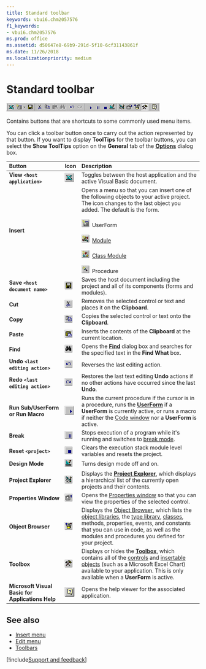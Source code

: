 ```yaml
---
title: Standard toolbar
keywords: vbui6.chm2057576
f1_keywords:
- vbui6.chm2057576
ms.prod: office
ms.assetid: d50647e8-69b9-291d-5f10-6cf31143861f
ms.date: 11/26/2018
ms.localizationpriority: medium
---
```



# Standard toolbar

![Standard toolbar](../../../images/sbarvbe_ZA01201650.gif)

Contains buttons that are shortcuts to some commonly used menu items.

You can click a toolbar button once to carry out the action represented by that button. If you want to display **ToolTips** for the toolbar buttons, you can select the **Show ToolTips** option on the **General** tab of the **[Options](options-dialog-box.md)** dialog box.


|Button|Icon|Description|
|:-----|:---|:----------|
|**View `<host application>`** |![View](../../../images/tbr_dgwa_ZA01201698.gif) |Toggles between the host application and the active Visual Basic document.|
|**Insert**| |Opens a menu so that you can insert one of the following objects to your active project. The icon changes to the last object you added. The default is the form.<br/><br/>![Userform](../../../images/tbr_ufrm_ZA01201759.gif)&nbsp;&nbsp;UserForm<br/><br/>![Module](../../../images/tbr_mod_ZA01201714.gif)&nbsp;&nbsp;[Module](../../Glossary/vbe-glossary.md#module)<br/><br/>![Class module](../../../images/tbr_cmod_ZA01201688.gif)&nbsp;&nbsp;[Class Module](../../Glossary/vbe-glossary.md#class-module)<br/><br/>![Procedure](../../../images/tbr_proc_ZA01201726.gif)&nbsp;&nbsp;Procedure |
|**Save `<host document name>`**|![Save](../../../images/tbr_save_ZA01201736.gif) |Saves the host document including the project and all of its components (forms and modules).|
|**Cut**|![Cut](../../../images/tbr_cut_ZA01201694.gif) |Removes the selected control or text and places it on the **Clipboard**.|
|**Copy** |![Copy](../../../images/tbr_copy_ZA01201692.gif) |Copies the selected control or text onto the **Clipboard**.|
|**Paste**|![Paste](../../../images/tbr_pste_ZA01201730.gif) |Inserts the contents of the **Clipboard** at the current location.|
|**Find** |![Find](../../../images/tbr_find_ZA01201703.gif) |Opens the **[Find](find-dialog-box.md)** dialog box and searches for the specified text in the **Find What** box.|
|**Undo `<last editing action>`** |![Undo](../../../images/tbr_undo_ZA01201762.gif)|Reverses the last editing action.|
|**Redo `<last editing action>`** |![Redo](../../../images/tbr_redo_ZA01201734.gif) |Restores the last text editing **Undo** actions if no other actions have occurred since the last **Undo**.|
|**Run Sub/UserForm or Run Macro** |![Run](../../../images/tbr_strt_ZA01201751.gif) |Runs the current procedure if the cursor is in a procedure, runs the **[UserForm](userform-window.md)** if a **UserForm** is currently active, or runs a macro if neither the [Code window](code-window.md) nor a **UserForm** is active.|
|**Break** |![Break](../../../images/tbr_brk_ZA01201682.gif) |Stops execution of a program while it's running and switches to [break mode](../../Glossary/vbe-glossary.md#break-mode).|
|**Reset `<project>`** |![Reset](../../../images/tbr_end_ZA01201701.gif) |Clears the execution stack module level variables and resets the project.|
|**Design Mode** |![Design mode](../../../images/tbr_dsgm_ZA01201699.gif) |Turns design mode off and on.|
|**Project Explorer** |![Project explorer](../../../images/tbr_pexp_ZA01201722.gif) |Displays the **[Project Explorer](project-explorer.md)**, which displays a hierarchical list of the currently open projects and their contents.|
|**Properties Window** |![Properties window](../../../images/tbr_prop_ZA01201727.gif) |Opens the [Properties window](properties-window.md) so that you can view the properties of the selected control.|
|**Object Browser** |![Object browser](../../../images/tbr_obbr_ZA01201718.gif) |Displays the [Object Browser](object-browser.md), which lists the [object libraries](../../Glossary/vbe-glossary.md#object-library), the [type library](../../Glossary/vbe-glossary.md#type-library), [classes](../../Glossary/vbe-glossary.md#class), methods, properties, events, and constants that you can use in code, as well as the modules and procedures you defined for your project.|
|**Toolbox** |![Toolbox](../../../images/tbr_tbx_ZA01201755.gif) |Displays or hides the **[Toolbox](toolbox.md)**, which contains all of the [controls](../../Glossary/vbe-glossary.md#control) and [insertable objects](../../Glossary/vbe-glossary.md#insertable-object) (such as a Microsoft Excel Chart) available to your application. This is only available when a **UserForm** is active.|
|**Microsoft Visual Basic for Applications Help** |![Microsoft VBA Help](../../../images/tbr_ahlp_ZA01201669.gif) |Opens the help viewer for the associated application.|


## See also

- [Insert menu](insert-menu.md)
- [Edit menu](edit-menu.md)
- [Toolbars](../toolbars.md)

[!include[Support and feedback](~/includes/feedback-boilerplate.md)]
